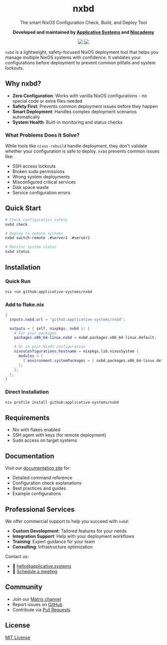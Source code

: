 <div align="center">

# nxbd

The smart NixOS Configuration Check, Build, and Deploy Tool

**Developed and maintained by [Applicative Systems](https://applicative.systems/) and [Nixcademy](https://nixcademy.com/)**

<p>
<a href="https://github.com/applicative-systems/nxbd/actions/workflows/check.yml"><img src="https://github.com/applicative-systems/nxbd/actions/workflows/check.yml/badge.svg"/></a>
<a href="https://matrix.to/#/#applicative.systems:matrix.org"><img src="https://img.shields.io/badge/Support-%23applicative.systems-blue"/></a>
</p>

</div>

`nxbd` is a lightweight, safety-focused NixOS deployment tool that helps you manage multiple NixOS systems with confidence. It validates your configurations before deployment to prevent common pitfalls and system lockouts.

## Why nxbd?

- **Zero Configuration**: Works with vanilla NixOS configurations - no special code or extra files needed
- **Safety First**: Prevents common deployment issues before they happen
- **Smart Deployment**: Handles complex deployment scenarios automatically
- **System Health**: Built-in monitoring and status checks

### What Problems Does It Solve?

While tools like `nixos-rebuild` handle deployment, they don't validate whether your configuration is safe to deploy. `nxbd` prevents common issues like:

- SSH access lockouts
- Broken sudo permissions
- Wrong system deployments
- Misconfigured critical services
- Disk space waste
- Service configuration errors

## Quick Start

```bash
# Check configuration safety
nxbd check

# Deploy to remote systems
nxbd switch-remote .#server1 .#server2

# Monitor system status
nxbd status
```

## Installation

### Quick Run

```bash
nix run github:applicative-systems/nxbd
```

### Add to flake.nix

```nix
{
  inputs.nxbd.url = "github:applicative-systems/nxbd";

  outputs = { self, nixpkgs, nxbd }: {
    # For your packages
    packages.x86_64-linux.nxbd = nxbd.packages.x86_64-linux.default;

    # Or in your NixOS configuration
    nixosConfigurations.hostname = nixpkgs.lib.nixosSystem {
      modules = [
        { environment.systemPackages = [ nxbd.packages.x86_64-linux.default ]; }
      ];
    };
  };
}
```

### Direct Installation

```bash
nix profile install github:applicative-systems/nxbd
```

## Requirements

- Nix with flakes enabled
- SSH agent with keys (for remote deployment)
- Sudo access on target systems

## Documentation

Visit our [documentation site](https://applicative.systems/nxbd/) for:

- Detailed command reference
- Configuration check explanations
- Best practices and guides
- Example configurations

## Professional Services

We offer commercial support to help you succeed with `nxbd`:

- **Custom Development**: Tailored features for your needs
- **Integration Support**: Help with your deployment workflows
- **Training**: Expert guidance for your team
- **Consulting**: Infrastructure optimization

Contact us:
- 📧 [hello@applicative.systems](mailto:hello@applicative.systems)
- 🤝 [Schedule a meeting](https://nixcademy.com/meet)

## Community

- Join our [Matrix channel](https://matrix.to/#/#applicative.systems:matrix.org)
- Report issues on [GitHub](https://github.com/applicative-systems/nxbd/issues)
- Contribute via [Pull Requests](https://github.com/applicative-systems/nxbd/pulls)

## License

[MIT License](LICENSE)
